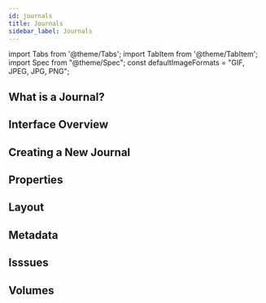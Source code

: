 ```yaml
---
id: journals
title: Journals
sidebar_label: Journals
---
```


import Tabs from '@theme/Tabs';
import TabItem from '@theme/TabItem';
import Spec from "@theme/Spec";
const defaultImageFormats = "GIF, JPEG, JPG, PNG";

## What is a Journal?

## Interface Overview

## Creating a New Journal

## Properties

## Layout

## Metadata

## Isssues

## Volumes